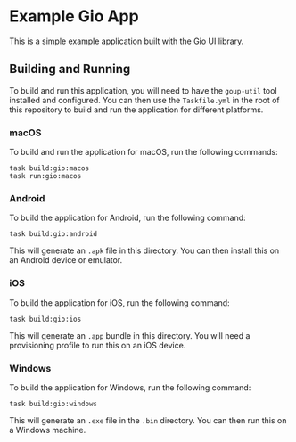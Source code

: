 # Example Gio App

This is a simple example application built with the [Gio](https://gioui.org) UI library.

## Building and Running

To build and run this application, you will need to have the `goup-util` tool installed and configured. You can then use the `Taskfile.yml` in the root of this repository to build and run the application for different platforms.

### macOS

To build and run the application for macOS, run the following commands:

```
task build:gio:macos
task run:gio:macos
```

### Android

To build the application for Android, run the following command:

```
task build:gio:android
```

This will generate an `.apk` file in this directory. You can then install this on an Android device or emulator.

### iOS

To build the application for iOS, run the following command:

```
task build:gio:ios
```

This will generate an `.app` bundle in this directory. You will need a provisioning profile to run this on an iOS device.

### Windows

To build the application for Windows, run the following command:

```
task build:gio:windows
```

This will generate an `.exe` file in the `.bin` directory. You can then run this on a Windows machine.
